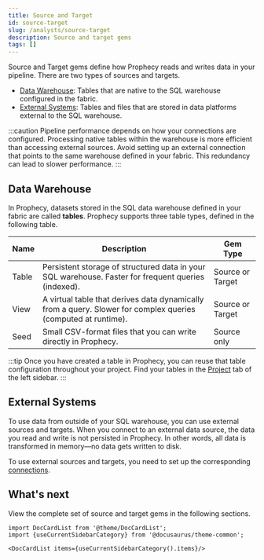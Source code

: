 ```yaml
---
title: Source and Target
id: source-target
slug: /analysts/source-target
description: Source and target gems
tags: []
---
```


Source and Target gems define how Prophecy reads and writes data in your pipeline. There are two types of sources and targets.

- [Data Warehouse](#data-warehouse): Tables that are native to the SQL warehouse configured in the fabric.
- [External Systems](#external-systems): Tables and files that are stored in data platforms external to the SQL warehouse.

:::caution
Pipeline performance depends on how your connections are configured. Processing native tables within the warehouse is more efficient than accessing external sources. Avoid setting up an external connection that points to the same warehouse defined in your fabric. This redundancy can lead to slower performance.
:::

## Data Warehouse

In Prophecy, datasets stored in the SQL data warehouse defined in your fabric are called **tables**. Prophecy supports three table types, defined in the following table.

| Name  | Description                                                                                                   | Gem Type         |
| ----- | ------------------------------------------------------------------------------------------------------------- | ---------------- |
| Table | Persistent storage of structured data in your SQL warehouse. Faster for frequent queries (indexed).           | Source or Target |
| View  | A virtual table that derives data dynamically from a query. Slower for complex queries (computed at runtime). | Source or Target |
| Seed  | Small CSV-format files that you can write directly in Prophecy.                                               | Source only      |

:::tip
Once you have created a table in Prophecy, you can reuse that table configuration throughout your project. Find your tables in the [Project](/analysts/project-editor) tab of the left sidebar.
:::

## External Systems

To use data from outside of your SQL warehouse, you can use external sources and targets. When you connect to an external data source, the data you read and write is not persisted in Prophecy. In other words, all data is transformed in memory—no data gets written to disk.

To use external sources and targets, you need to set up the corresponding [connections](docs/analysts/development/connections.md).

## What's next

View the complete set of source and target gems in the following sections.

```mdx-code-block
import DocCardList from '@theme/DocCardList';
import {useCurrentSidebarCategory} from '@docusaurus/theme-common';

<DocCardList items={useCurrentSidebarCategory().items}/>
```
